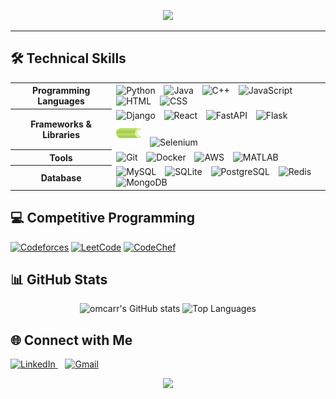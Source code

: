 <p align="center">
  <img src="https://readme-typing-svg.herokuapp.com?font=Poppins&weight=700&size=28&duration=4500&pause=1000&color=0E75B6&width=350&center=true&width=480&lines=%3C+Hello+World,+Omkar+Here+%2F%3E;%3C+Software+Developer+%2F%3E">
</p>
<hr>

## 🛠️ **Technical Skills**
<table>
  <tr>
    <th>Programming Languages</th>
    <td>
      <img src="https://skillicons.dev/icons?i=python" alt="Python" style="margin-right: 10px;" width="40" height="40">
      <img src="https://skillicons.dev/icons?i=java" alt="Java" style="margin-right: 10px;" width="40" height="40">
      <img src="https://skillicons.dev/icons?i=cpp" alt="C++" style="margin-right: 10px;" width="40" height="40">
      <img src="https://skillicons.dev/icons?i=javascript" alt="JavaScript" style="margin-right: 10px;" width="40" height="40">
      <img src="https://skillicons.dev/icons?i=html" alt="HTML" style="margin-right: 10px;" width="40" height="40">
      <img src="https://skillicons.dev/icons?i=css" alt="CSS" style="margin-right: 10px;" width="40" height="40">
    </td>
  </tr>
  <tr>
    <th>Frameworks & Libraries</th>
    <td>
      <img src="https://skillicons.dev/icons?i=django" alt="Django" style="margin-right: 10px;" width="40" height="40">
      <img src="https://skillicons.dev/icons?i=react" alt="React" style="margin-right: 10px;" width="40" height="40">
      <img src="https://skillicons.dev/icons?i=fastapi" alt="FastAPI" style="margin-right: 10px;" width="40" height="40">
      <img src="https://skillicons.dev/icons?i=flask" alt="Flask" style="margin-right: 10px;" width="40" height="40">
      <img src="https://raw.githubusercontent.com/celery/celery/master/docs/images/celery_512.png" alt="Celery" style="margin-right: 10px;" width="40" height="40">
      <img src="https://skillicons.dev/icons?i=selenium" alt="Selenium" style="margin-right: 10px;" width="40" height="40">
    </td>
  </tr>
  <tr>
    <th>Tools</th>
    <td>
      <img src="https://skillicons.dev/icons?i=git" alt="Git" style="margin-right: 10px;" width="40" height="40">
      <img src="https://skillicons.dev/icons?i=docker" alt="Docker" style="margin-right: 10px;" width="40" height="40">
      <img src="https://skillicons.dev/icons?i=aws" alt="AWS" style="margin-right: 10px;" width="40" height="40">
      <img src="https://skillicons.dev/icons?i=matlab" alt="MATLAB" style="margin-right: 10px;" width="40" height="40">
    </td>
  </tr>
  <tr>
    <th>Database</th>
    <td>
      <img src="https://skillicons.dev/icons?i=mysql" alt="MySQL" style="margin-right: 10px;" width="40" height="40">
      <img src="https://skillicons.dev/icons?i=sqlite" alt="SQLite" style="margin-right: 10px;" width="40" height="40">
      <img src="https://skillicons.dev/icons?i=postgres" alt="PostgreSQL" style="margin-right: 10px;" width="40" height="40">
      <img src="https://skillicons.dev/icons?i=redis" alt="Redis" style="margin-right: 10px;" width="40" height="40">
      <img src="https://skillicons.dev/icons?i=mongodb" alt="MongoDB" style="margin-right: 10px;" width="40" height="40">
    </td>
  </tr>
</table>






## 💻 **Competitive Programming**
<p align="left">
  <a href="https://codeforces.com/profile/omcarr" target="_blank"><img src="https://cdn.iconscout.com/icon/free/png-256/free-code-forces-3521352-2944796.png" alt="Codeforces" height="40" /></a>
  <a href="https://leetcode.com/omcarr" target="_blank"><img src="https://upload.wikimedia.org/wikipedia/commons/a/ab/LeetCode_logo_white_no_text.svg" alt="LeetCode" height="40" width="40" /></a>
  <a href="https://www.codechef.com/users/omcarr18" target="_blank"><img src="https://user-images.githubusercontent.com/112865144/208242156-4db8653b-0464-43ce-a54e-08f701b64b73.png" alt="CodeChef" height="40" width="40" /></a>
</p>

## 📊 **GitHub Stats**
<p align="center">
  <img src="https://github-readme-stats.vercel.app/api?username=omcarr&theme=gotham&show_icons=true" alt="omcarr's GitHub stats" height="180px">
  <img src="https://github-readme-stats.vercel.app/api/top-langs/?username=omcarr&theme=gotham&layout=compact" alt="Top Languages" height="180px">
</p>

## 🌐 **Connect with Me**
<p>
  <a href="https://www.linkedin.com/in/omkaryadav18" target="_blank">
    <img alt="LinkedIn" src="https://skillicons.dev/icons?i=linkedin" width="40" height="40" />
  </a>
  &nbsp;&nbsp;
  <a href="mailto:omkar.yadav1809@gmail.com?subject=Hey there, nice connecting with you" target="_blank">
    <img alt="Gmail" src="https://cdn-icons-png.flaticon.com/512/732/732200.png" width="40" height="40" />
  </a>
</p>

<p align='center'>
  <img src="https://komarev.com/ghpvc/?username=Omcarr&style=for-the-badge&color=343434"/>
</p>
